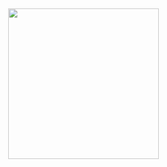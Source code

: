 <div align="center"> <br> <br> <img  referrerPolicy="no-referer" src="https://i.pinimg.com/originals/03/64/eb/0364eb47780aa9e4b12d9d5e9aa10c57.gif" width="300"> </div>
